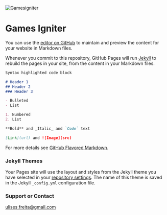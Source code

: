 ![Gamesigniter](https://www.gamesigniter.com/gdevelop5/games-igniter-1280x640.jpg)
# Games Igniter
You can use the [editor on GitHub](https://github.com/UlisesFreitas/GDevelop5/edit/master/README.md) to maintain and preview the content for your website in Markdown files.

Whenever you commit to this repository, GitHub Pages will run [Jekyll](https://jekyllrb.com/) to rebuild the pages in your site, from the content in your Markdown files.

```markdown
Syntax highlighted code block

# Header 1
## Header 2
### Header 3

- Bulleted
- List

1. Numbered
2. List

**Bold** and _Italic_ and `Code` text

[Link](url) and ![Image](src)
```

For more details see [GitHub Flavored Markdown](https://guides.github.com/features/mastering-markdown/).

### Jekyll Themes

Your Pages site will use the layout and styles from the Jekyll theme you have selected in your [repository settings](https://github.com/UlisesFreitas/GDevelop5/settings). The name of this theme is saved in the Jekyll `_config.yml` configuration file.

### Support or Contact

ulises.freita@gmail.com
